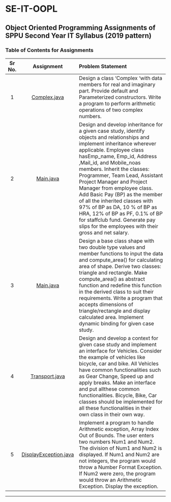 # SE-IT-OOPL


## Object Oriented Programming Assignments of SPPU Second Year IT Syllabus (2019 pattern)

### Table of Contents for Assignments


| Sr No.   | Assignment   | Problem Statement  |
| :---: | :-----------:  | :-------------- |
|1|[Complex.java](Assignment1/Complex.java)|Design a class ‘Complex ‘with data members for real and imaginary part. Provide default and Parameterized constructors. Write a program to perform arithmetic operations of two complex numbers.|
|2|[Main.java](Assignment3/Main.java)|Design and develop inheritance for a given case study, identify objects and relationships and implement inheritance wherever applicable. Employee class hasEmp_name, Emp_id, Address ,Mail_id, and Mobile_noas members. Inherit the classes: Programmer, Team Lead, Assistant Project Manager and Project Manager from employee class. Add Basic Pay (BP) as the member of all the inherited classes with 97% of BP as DA, 10 % of BP as HRA, 12% of BP as PF, 0.1% of BP for staffclub fund. Generate pay slips for the employees with their gross and net salary.|
|3|[Main.java](Assignment4/Main.java)|Design a base class shape with two double type values and member functions to input the data and compute_area() for calculating area of shape. Derive two classes: triangle and rectangle. Make compute_area() as abstract function and redefine this function in the derived class to suit their requirements. Write a program that accepts dimensions of triangle/rectangle and display calculated area. Implement dynamic binding for given case study.|
|4|[Transport.java](Assignment5/Transport.java)|Design and develop a context for given case study and implement an interface for Vehicles. Consider the example of vehicles like bicycle, car and bike. All Vehicles have common functionalities such as Gear Change, Speed up and apply breaks. Make an interface and put allthese common functionalities. Bicycle, Bike, Car classes should be implemented for all these functionalities in their own class in their own way.|
|5|[DisplayException.java](Assignment6/DisplayException.java)|Implement a program to handle Arithmetic exception, Array Index Out of Bounds. The user enters two numbers Num1 and Num2. The division of Num1 and Num2 is displayed. If Num1 and Num2 are not integers, the program would throw a Number Format Exception. If Num2 were zero, the program would throw an Arithmetic Exception. Display the exception.|
<hr>

